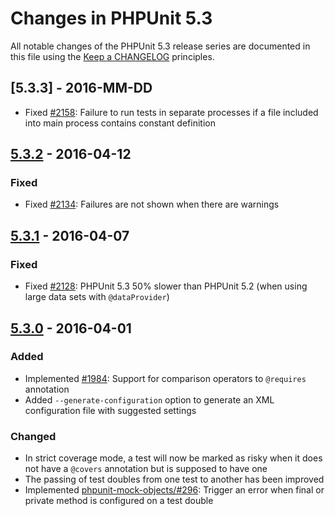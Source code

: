 # Changes in PHPUnit 5.3

All notable changes of the PHPUnit 5.3 release series are documented in this file using the [Keep a CHANGELOG](http://keepachangelog.com/) principles.

## [5.3.3] - 2016-MM-DD

* Fixed [#2158](https://github.com/sebastianbergmann/phpunit/issues/2158): Failure to run tests in separate processes if a file included into main process contains constant definition

## [5.3.2] - 2016-04-12

### Fixed

* Fixed [#2134](https://github.com/sebastianbergmann/phpunit/issues/2134): Failures are not shown when there are warnings

## [5.3.1] - 2016-04-07

### Fixed

* Fixed [#2128](https://github.com/sebastianbergmann/phpunit/issues/2128): PHPUnit 5.3 50% slower than PHPUnit 5.2 (when using large data sets with `@dataProvider`)

## [5.3.0] - 2016-04-01

### Added

* Implemented [#1984](https://github.com/sebastianbergmann/phpunit/issues/1984): Support for comparison operators to `@requires` annotation
* Added `--generate-configuration` option to generate an XML configuration file with suggested settings

### Changed

* In strict coverage mode, a test will now be marked as risky when it does not have a `@covers` annotation but is supposed to have one
* The passing of test doubles from one test to another has been improved
* Implemented [phpunit-mock-objects/#296](https://github.com/sebastianbergmann/phpunit-mock-objects/issues/296): Trigger an error when final or private method is configured on a test double

[5.3.2]: https://github.com/sebastianbergmann/phpunit/compare/5.3.1...5.3.2
[5.3.1]: https://github.com/sebastianbergmann/phpunit/compare/5.3.0...5.3.1
[5.3.0]: https://github.com/sebastianbergmann/phpunit/compare/5.2...5.3.0

